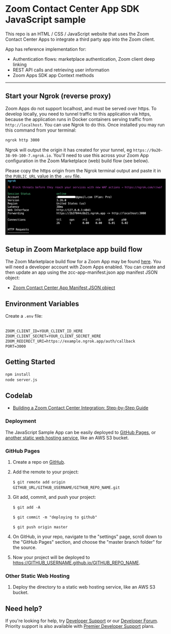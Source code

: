 # Zoom Contact Center App SDK JavaScript sample

This repo is an HTML / CSS / JavaScript website that uses the Zoom Contact Center Apps to integrate a third party app into the Zoom client.

App has reference implementation for:

* Authentication flows: marketplace authentication, Zoom client deep linking
* REST API calls and retrieving user information
* Zoom Apps SDK app Context methods

---

## Start your Ngrok (reverse proxy)

Zoom Apps do not support localhost, and must be served over https. To develop locally, you need to tunnel traffic to this application via https, because the application runs in Docker containers serving traffic from `http://localhost`. You can use Ngrok to do this. Once installed you may run this command from your terminal:

```bash
ngrok http 3000
```

Ngrok will output the origin it has created for your tunnel, eg `https://9a20-38-99-100-7.ngrok.io`. You'll need to use this across your Zoom App configuration in the Zoom Marketplace (web) build flow (see below).

Please copy the https origin from the Ngrok terminal output and paste it in the `PUBLIC_URL` value in the `.env` file.
![ngrok https origin](screenshots/ngrok-https-origin.png)


## Setup in Zoom Marketplace app build flow

The Zoom Marketplace build flow for a Zoom App may be found [here](https://marketplace.zoom.us/develop/create). You will need a developer account with Zoom Apps enabled. You can create and then update an app using the zcc-app-manifest.json app manifest JSON object:

* [Zoom Contact Center App Manifest JSON object](/zcc-app-manifest.json)

## Environment Variables

Create a `.env` file:

```env

ZOOM_CLIENT_ID=YOUR_CLIENT_ID_HERE
ZOOM_CLIENT_SECRET=YOUR_CLIENT_SECRET_HERE
ZOOM_REDIRECT_URI=https://example.ngrok.app/auth/callback
PORT=3000

```

## Getting Started

```bash
npm install
node server.js
```
## Codelab

* [Building a Zoom Contact Center Integration: Step-by-Step Guide](https://just-zoomit.github.io/zccapps-js-sample-codelab/#0)

### Deployment

The JavaScript Sample App can be easily deployed to [GitHub Pages](#github-pages), or [another static web hosting service](#other-static-web-hosting), like an AWS S3 bucket.



### GitHub Pages

1. Create a repo on [GitHub](https://github.com).

1. Add the remote to your project:

   `$ git remote add origin GITHUB_URL/GITHUB_USERNAME/GITHUB_REPO_NAME.git`

1. Git add, commit, and push your project:

   `$ git add -A`

   `$ git commit -m "deploying to github"`

   `$ git push origin master`

1. On GitHub, in your repo, navigate to the "settings" page, scroll down to the "GitHub Pages" section, and choose the "master branch folder" for the source.

1. Now your project will be deployed to https://GITHUB_USERNAME.github.io/GITHUB_REPO_NAME.

### Other Static Web Hosting

1. Deploy the directory to a static web hosting service, like an AWS S3 bucket.

## Need help?

If you're looking for help, try [Developer Support](https://devsupport.zoom.us) or our [Developer Forum](https://devforum.zoom.us). Priority support is also available with [Premier Developer Support](https://explore.zoom.us/docs/en-us/developer-support-plans.html) plans.